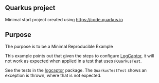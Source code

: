 ## Quarkus project
Minimal start project created using https://code.quarkus.io

## Purpose
The purpose is to be a Minimal Reproducible Example

This example points out that given the steps to configure [LogCaptor](https://github.com/Hakky54/log-captor), it will
not work as expected when applied in a test that uses `@QuarkusTest`.

See the tests in the [logcaptor](https://github.com/SanderSmee/mre-logcaptor-quarkus/tree/main/src/test/java/logcaptor
) package. The `QuarkusTestTest` shows an exception is thrown, where that is not expected.
